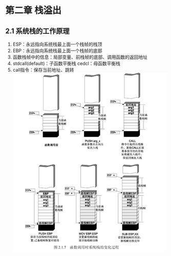 # 第二章 栈溢出

## 2.1 系统栈的工作原理

1. ESP：永远指向系统栈最上面一个栈帧的栈顶
2. EBP：永远指向系统栈最上面一个栈帧的底部
3. 函数栈帧中的信息：局部变量、前栈帧的底部、调用函数的返回地址
4. stdcall(default)：子函数平衡栈 cedcl：母函数平衡栈
5. call指令：保存当前地址、跳转
  ![](https://github.com/dvstter/0DayLearningNotes/blob/master/resources/2-1-7.png)
